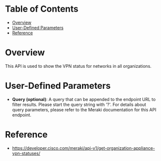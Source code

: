 # Table of Contents
- [Overview](#overview)
- [User-Defined Parameters](#user-defined-parameters)
- [Reference](#reference)

# Overview <a name="overview"></a>
This API is used to show the VPN status for networks in all organizations.




# User-Defined Parameters <a name="user-defined-parameters"></a>
* <b>Query (optional)</b>: A query that can be appended to the endpoint URL to filter results. Please start the query string with '?'. For details about query parameters, please refer to the Meraki documentation for this API endpoint.

# Reference <a name="reference"></a>
* https://developer.cisco.com/meraki/api-v1/get-organization-appliance-vpn-statuses/